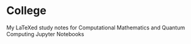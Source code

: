 # College
My LaTeXed study notes for Computational Mathematics and Quantum Computing Jupyter Notebooks
